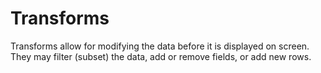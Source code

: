 # Transforms

Transforms allow for modifying the data before it is displayed on screen.
They may filter (subset) the data, add or remove fields, or add new rows.
